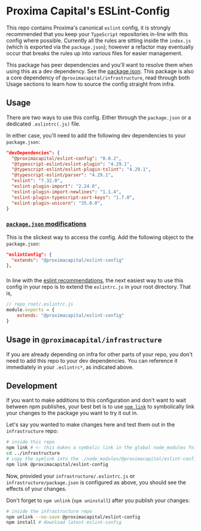 # Proxima Capital's ESLint-Config

This repo contains Proxima's canonical `eslint` config, it is strongly recommended that you keep your `TypeScript` repositories in-line with this config where possible. Currently all the rules are sitting inside the `index.js` (which is exported via the `package.json`); however a refactor may eventually occur that breaks the rules up into various files for easier management.

This package has peer dependencies and you'll want to resolve them when using this as a dev dependency. See the [package.json](https://github.com/proximacapital/typescript-template/blob/dev/package.json). This package is also a core dependency of `@proximacapital/infrastructure`, read through both Usage sections to learn how to source the config straight from infra.

## Usage

There are two ways to use this config. Either through the `package.json` or a dedicated `.eslintrc(.js)` file.

In either case, you'll need to add the following dev dependencies to your `package.json`:
```json
"devDependencies": {
  "@proximacapital/eslint-config": "0.0.2",
  "@typescript-eslint/eslint-plugin": "4.29.1",
  "@typescript-eslint/eslint-plugin-tslint": "4.29.1",
  "@typescript-eslint/parser": "4.29.1",
  "eslint": "7.32.0",
  "eslint-plugin-import": "2.24.0",
  "eslint-plugin-import-newlines": "1.1.4",
  "eslint-plugin-typescript-sort-keys": "1.7.0",
  "eslint-plugin-unicorn": "35.0.0",
}
```

### <a href="#usage-pkg" id="usage-pkg">`package.json` modifications</a>
This is the slickest way to access the config. Add the following object to the `package.json`:
```json
"eslintConfig": {
  "extends": "@proximacapital/eslint-config"
},
```
### 
In line with the [eslint recommendations](https://eslint.org/docs/developer-guide/shareable-configs), the next easiest way to use this config in your repo is to extend the `eslintrc.js` in your root directory. That is,
```js
// repo_root/.eslintrc.js
module.exports = {
    extends: "@proximacapital/eslint-config"
}
```

## Usage in `@proximacapital/infrastructure`
If you are already depending on infra for other parts of your repo, you don't need to add this repo to your dev dependencies. You can reference it immediately in your `.eslintrc*`, as indicated above.

## Development
If you want to make additions to this configuration and don't want to wait between npm publishes, your best bet is to use [`npm link`](https://medium.com/dailyjs/how-to-use-npm-link-7375b6219557) to symbolically link your changes to the package you want to try it out in.

Let's say you wanted to make changes here and test them out in the `infrastructure` repo:
```bash
# inside this repo
npm link # <- this makes a symbolic link in the global node_modules folder
cd ../infrastructure
# copy the symlink into the ./node_modules/@proximacapital/eslint-config/
npm link @proximacapital/eslint-config
```

Now, provided your `infrastructure/.eslintrc.js` or `infrastructure/package.json` is configured as above, you should see the effects of your changes.

Don't forget to `npm unlink` (`npm uninstall`) after you publish your changes:
```bash
# inside the infrastructure repo
npm unlink --no-save @proximacapital/eslint-config
npm install # download latest eslint-config
```
